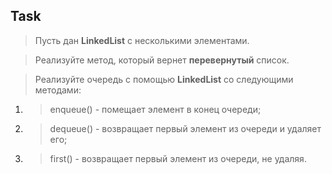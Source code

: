 ## Task

> Пусть дан **LinkedList** с несколькими элементами.

> Реализуйте метод, который вернет **перевернутый** список.

> Реализуйте очередь с помощью **LinkedList** со следующими методами:

1. > enqueue() - помещает элемент в конец очереди;

2. > dequeue() - возвращает первый элемент из очереди и удаляет его;

3. >  first() - возвращает первый элемент из очереди, не удаляя.






